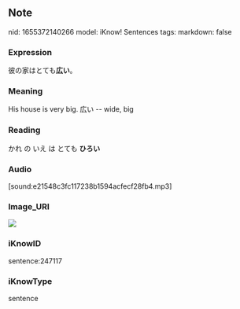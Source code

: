 ## Note
nid: 1655372140266
model: iKnow! Sentences
tags: 
markdown: false

### Expression
彼の家はとても<b>広い</b>。

### Meaning
His house is very big.
広い -- wide, big

### Reading
かれ の いえ は とても <b>ひろい</b>

### Audio
[sound:e21548c3fc117238b1594acfecf28fb4.mp3]

### Image_URI
<img src="fd2327138a96c4d8e78270f9aa146ac4.jpg">

### iKnowID
sentence:247117

### iKnowType
sentence
